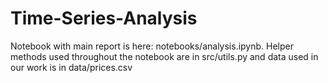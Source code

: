 # Time-Series-Analysis
Notebook  with main report is here: notebooks/analysis.ipynb. Helper methods used throughout the notebook are in src/utils.py and data used in our work is in data/prices.csv
